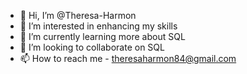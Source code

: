 - 👋 Hi, I’m @Theresa-Harmon
- 👀 I’m interested in enhancing my skills
- 🌱 I’m currently learning more about SQL
- 💞️ I’m looking to collaborate on SQL
- 📫 How to reach me - theresaharmon84@gmail.com

<!---
Theresa-Harmon/Theresa-Harmon is a ✨ special ✨ repository because its `README.md` (this file) appears on your GitHub profile.
You can click the Preview link to take a look at your changes.
--->
